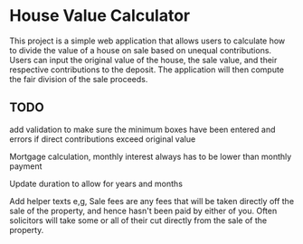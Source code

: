 # House Value Calculator

This project is a simple web application that allows users to calculate how to divide the value of a house on sale based on unequal contributions. Users can input the original value of the house, the sale value, and their respective contributions to the deposit. The application will then compute the fair division of the sale proceeds.

## TODO

add validation to make sure the minimum boxes have been entered and errors if direct contributions exceed original value

Mortgage calculation, monthly interest always has to be lower than monthly payment

Update duration to allow for years and months

Add helper texts
e,g, Sale fees are any fees that will be taken directly off the sale of the property, and hence hasn't been paid by either of you. Often solicitors will take some or all of their cut directly from the sale of the property.
